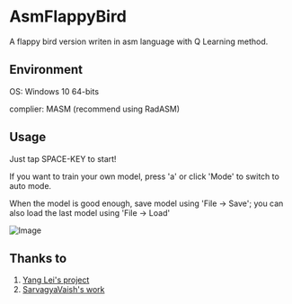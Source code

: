 # AsmFlappyBird
A flappy bird version writen in asm language with Q Learning method.

## Environment
OS: Windows 10 64-bits

complier: MASM (recommend using RadASM)

## Usage

Just tap SPACE-KEY to start!

If you want to train your own model, press 'a' or click 'Mode' to switch to auto mode.

When the model is good enough, save model using 'File -> Save'; you can also load the last model using 'File -> Load'

![Image](https://pic2.zhimg.com/1ed972c8dbbdb372342557f7b799c649_r.jpg)

## Thanks to

1. [Yang Lei's project](https://github.com/yl-1993/FlappyBirdRL)
2. [SarvagyaVaish's work](https://github.com/SarvagyaVaish/FlappyBirdRL)
